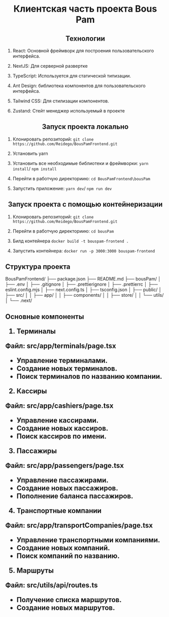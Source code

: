 <h1 align="center">Клиентская часть проекта Bous Pam</h1>

<h2 align="center">Технологии</h2>

1. React: Основной фреймворк для построения пользовательского интерфейса.

2. NextJS: Для серверной развертке
   
4. TypeScript: Используется для статической типизации.

5. Ant Design: библиотека компонентов для пользовательского интерфейса.

6. Tailwind CSS: Для стилизации компонентов.

7. Zustand: Стейт менеджер используемый в проекте


<h2 align="center">Запуск проекта локально</h2>

1. Клонировать репозиторий: `git clone https://github.com/Reidego/BousPamFrontend.git`

2. Установить yarn 
  
3. Установить все необходимые библиотеки и фреймворки: `yarn install`/ `npm install`

4. Перейти в работчую директориию: `cd BousPamFrontend\bousPam`

5. Запустить приложение: `yarn dev`/ `npm run dev`


<h2 align="center">Запуск проекта с помощью контейнеризации</h2>

1. Клонировать репозиторий: `git clone https://github.com/Reidego/BousPamFrontend.git`

2. Перейти в работчую директориию: `cd bousPam`

3. Билд контейнера `docker build -t bouspam-frontend .`

4. Запустить контейнера: `docker run -p 3000:3000 bouspam-frontend`

<h2 align="start">Структура проекта</h2>

BousPamFrontend/
├── package.json
├── README.md
├── bousPam/
│   ├── .env
│   ├── .gitignore
│   ├── .prettierignore
│   ├── .prettierrc
│   ├── eslint.config.mjs
│   ├── next.config.ts
│   ├── tsconfig.json
│   ├── public/
│   ├── src/
│   │   ├── app/
│   │   ├── components/
│   │   ├── store/
│   │   └── utils/
│   └── .next/

<h2 align="start">Основные компоненты</h>
<p>
   
1. Терминалы

Файл: src/app/terminals/page.tsx

* Управление терминалами.
* Создание новых терминалов.
* Поиск терминалов по названию компании.

2. Кассиры

Файл: src/app/cashiers/page.tsx

* Управление кассирами.
* Создание новых кассиров.
* Поиск кассиров по имени.

3. Пассажиры

Файл: src/app/passengers/page.tsx

* Управление пассажирами.
* Создание новых пассажиров.
* Пополнение баланса пассажиров.

4. Транспортные компании

Файл: src/app/transportCompanies/page.tsx

* Управление транспортными компаниями.
* Создание новых компаний.
* Поиск компаний по названию.

5. Маршруты

Файл: src/utils/api/routes.ts

* Получение списка маршрутов.
* Создание новых маршрутов.
</p>
